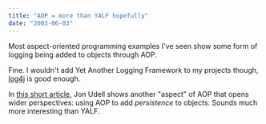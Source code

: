 ```yaml
---
title: "AOP = more than YALF hopefully"
date: "2003-06-03"
---
```


Most aspect-oriented programming examples I've seen show some form of logging being added to objects through AOP.

Fine. I wouldn't add Yet Another Logging Framework to my projects though, [log4j](http://jakarta.apache.org/log4j/docs/) is good enough.

In [this short article](http://www.infoworld.com/article/03/05/30/22OPstrategic_1.html), Jon Udell shows another "aspect" of AOP that opens wider perspectives: using AOP to add _persistence_ to objects. Sounds much more interesting than YALF.
